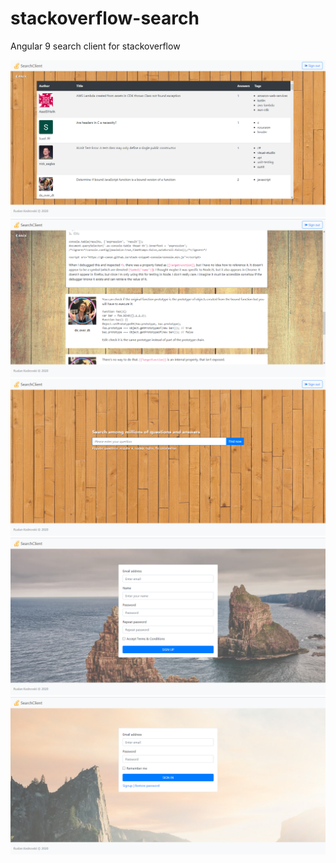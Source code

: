 # stackoverflow-search
Angular 9 search client for stackoverflow

![](https://github.com/kedrovski/stackoverflow-search/blob/master/screenshots/screenshot1.png)
![](https://github.com/kedrovski/stackoverflow-search/blob/master/screenshots/screenshot2.png)
![](https://github.com/kedrovski/stackoverflow-search/blob/master/screenshots/screenshot3.png)
![](https://github.com/kedrovski/stackoverflow-search/blob/master/screenshots/screenshot0-1.png)
![](https://github.com/kedrovski/stackoverflow-search/blob/master/screenshots/screenshot0.png)

